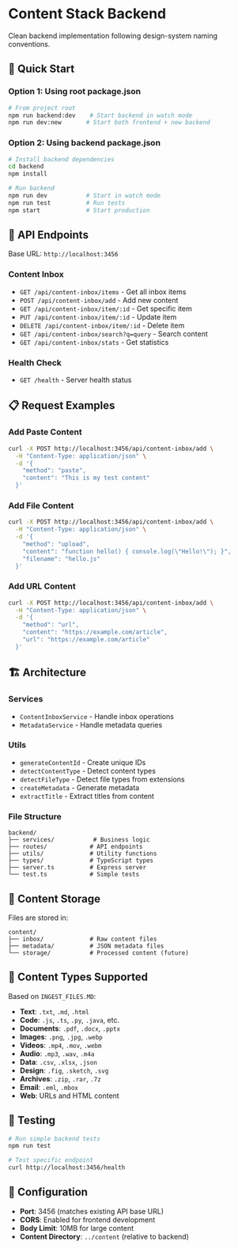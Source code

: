 # Content Stack Backend

Clean backend implementation following design-system naming conventions.

## 🚀 Quick Start

### Option 1: Using root package.json
```bash
# From project root
npm run backend:dev    # Start backend in watch mode
npm run dev:new       # Start both frontend + new backend
```

### Option 2: Using backend package.json
```bash
# Install backend dependencies
cd backend
npm install

# Run backend
npm run dev           # Start in watch mode
npm run test          # Run tests
npm start             # Start production
```

## 📡 API Endpoints

Base URL: `http://localhost:3456`

### Content Inbox
- `GET /api/content-inbox/items` - Get all inbox items
- `POST /api/content-inbox/add` - Add new content
- `GET /api/content-inbox/item/:id` - Get specific item
- `PUT /api/content-inbox/item/:id` - Update item
- `DELETE /api/content-inbox/item/:id` - Delete item
- `GET /api/content-inbox/search?q=query` - Search content
- `GET /api/content-inbox/stats` - Get statistics

### Health Check
- `GET /health` - Server health status

## 📋 Request Examples

### Add Paste Content
```bash
curl -X POST http://localhost:3456/api/content-inbox/add \
  -H "Content-Type: application/json" \
  -d '{
    "method": "paste",
    "content": "This is my test content"
  }'
```

### Add File Content
```bash
curl -X POST http://localhost:3456/api/content-inbox/add \
  -H "Content-Type: application/json" \
  -d '{
    "method": "upload",
    "content": "function hello() { console.log(\"Hello!\"); }",
    "filename": "hello.js"
  }'
```

### Add URL Content
```bash
curl -X POST http://localhost:3456/api/content-inbox/add \
  -H "Content-Type: application/json" \
  -d '{
    "method": "url",
    "content": "https://example.com/article",
    "url": "https://example.com/article"
  }'
```

## 🏗️ Architecture

### Services
- `ContentInboxService` - Handle inbox operations
- `MetadataService` - Handle metadata queries

### Utils
- `generateContentId` - Create unique IDs
- `detectContentType` - Detect content types
- `detectFileType` - Detect file types from extensions
- `createMetadata` - Generate metadata
- `extractTitle` - Extract titles from content

### File Structure
```
backend/
├── services/           # Business logic
├── routes/            # API endpoints  
├── utils/             # Utility functions
├── types/             # TypeScript types
├── server.ts          # Express server
└── test.ts            # Simple tests
```

## 📁 Content Storage

Files are stored in:
```
content/
├── inbox/             # Raw content files
├── metadata/          # JSON metadata files
└── storage/           # Processed content (future)
```

## 🎯 Content Types Supported

Based on `INGEST_FILES.MD`:
- **Text**: `.txt`, `.md`, `.html`
- **Code**: `.js`, `.ts`, `.py`, `.java`, etc.
- **Documents**: `.pdf`, `.docx`, `.pptx`
- **Images**: `.png`, `.jpg`, `.webp`
- **Videos**: `.mp4`, `.mov`, `.webm`
- **Audio**: `.mp3`, `.wav`, `.m4a`
- **Data**: `.csv`, `.xlsx`, `.json`
- **Design**: `.fig`, `.sketch`, `.svg`
- **Archives**: `.zip`, `.rar`, `.7z`
- **Email**: `.eml`, `.mbox`
- **Web**: URLs and HTML content

## 🧪 Testing

```bash
# Run simple backend tests
npm run test

# Test specific endpoint
curl http://localhost:3456/health
```

## 🔧 Configuration

- **Port**: 3456 (matches existing API base URL)
- **CORS**: Enabled for frontend development
- **Body Limit**: 10MB for large content
- **Content Directory**: `../content` (relative to backend)